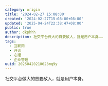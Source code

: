 ```yaml
---
category: origin
title: '2024-02-27 15:08:00'
created: '2024-02-27T15:08:00+08:00'
updated: '2025-04-24T22:38:47+08:00'
public: true
author: dkphhh
description: 社交平台做大的首要敌人，就是用户本身……
tags:
  - 互联网
  - 评论
  - 心理
  - 企业管理
uuid: 20250420210623mq9y
---
```


社交平台做大的首要敌人，就是用户本身。

